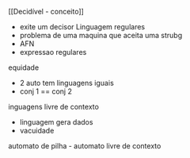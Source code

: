 [[Decidível - conceito]]
- exite um decisor
Linguagem regulares
- problema de uma maquina que aceita uma strubg
- AFN 
- expressao regulares

equidade
- 2 auto tem linguagens iguais 
- conj 1 == conj 2

inguagens livre de contexto
- linguagem gera dados
- vacuidade

automato de pilha - automato livre de contexto
